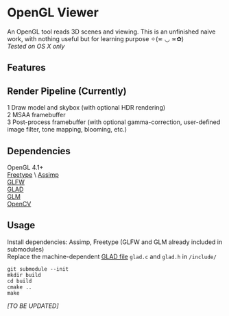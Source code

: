 # OpenGL Viewer

An OpenGL tool reads 3D scenes and viewing.
This is an unfinished naive work, with nothing useful but for learning purpose ✧(≖ ◡ ≖✿)\
*Tested on OS X only*

## Features


## Render Pipeline (Currently)
1 Draw model and skybox (with optional HDR rendering) \
2 MSAA framebuffer \
3 Post-process framebuffer (with optional gamma-correction, user-defined image filter, tone mapping, blooming, etc.)

## Dependencies
OpenGL 4.1+ \
[Freetype](https://www.freetype.org/download.html) \ 
[Assimp](https://github.com/assimp/assimp) \
[GLFW]() \
[GLAD](https://github.com/Dav1dde/glad) \
[GLM]() \
[OpenCV]()

## Usage
Install dependencies: Assimp, Freetype (GLFW and GLM already included in submodules)\
Replace the machine-dependent [GLAD file](https://glad.dav1d.de/) `glad.c` and `glad.h` in `/include/` 
~~~
git submodule --init 
mkdir build
cd build
cmake ..
make
~~~
*[TO BE UPDATED]*
